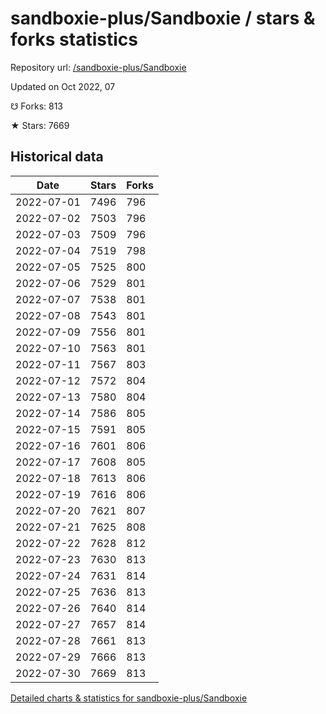 # sandboxie-plus/Sandboxie / stars & forks statistics

Repository url: [/sandboxie-plus/Sandboxie](https://github.com/sandboxie-plus/Sandboxie)

Updated on Oct 2022, 07

☋ Forks: 813

★ Stars: 7669

## Historical data
| Date | Stars | Forks |
|------|-------|-------|
| 2022-07-01 | 7496 | 796 | 
| 2022-07-02 | 7503 | 796 | 
| 2022-07-03 | 7509 | 796 | 
| 2022-07-04 | 7519 | 798 | 
| 2022-07-05 | 7525 | 800 | 
| 2022-07-06 | 7529 | 801 | 
| 2022-07-07 | 7538 | 801 | 
| 2022-07-08 | 7543 | 801 | 
| 2022-07-09 | 7556 | 801 | 
| 2022-07-10 | 7563 | 801 | 
| 2022-07-11 | 7567 | 803 | 
| 2022-07-12 | 7572 | 804 | 
| 2022-07-13 | 7580 | 804 | 
| 2022-07-14 | 7586 | 805 | 
| 2022-07-15 | 7591 | 805 | 
| 2022-07-16 | 7601 | 806 | 
| 2022-07-17 | 7608 | 805 | 
| 2022-07-18 | 7613 | 806 | 
| 2022-07-19 | 7616 | 806 | 
| 2022-07-20 | 7621 | 807 | 
| 2022-07-21 | 7625 | 808 | 
| 2022-07-22 | 7628 | 812 | 
| 2022-07-23 | 7630 | 813 | 
| 2022-07-24 | 7631 | 814 | 
| 2022-07-25 | 7636 | 813 | 
| 2022-07-26 | 7640 | 814 | 
| 2022-07-27 | 7657 | 814 | 
| 2022-07-28 | 7661 | 813 | 
| 2022-07-29 | 7666 | 813 | 
| 2022-07-30 | 7669 | 813 | 


[Detailed charts & statistics for sandboxie-plus/Sandboxie](https://reviewgithub.com/rep/sandboxie-plus/Sandboxie)
